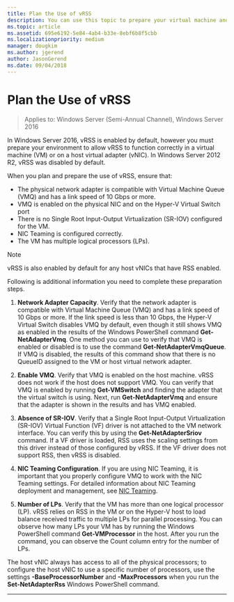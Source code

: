 ```yaml
---
title: Plan the Use of vRSS
description: You can use this topic to prepare your virtual machine and Hyper-V host for using vRSS in Windows Server 2016.
ms.topic: article
ms.assetid: 695e6192-5e84-4ab4-b33e-8ebf6b8f5cbb
ms.localizationpriority: medium
manager: dougkim
ms.author: jgerend
author: JasonGerend
ms.date: 09/04/2018
---
```


# Plan the Use of vRSS

>Applies to: Windows Server (Semi-Annual Channel), Windows Server 2016

In Windows Server 2016, vRSS is enabled by default, however you must prepare your environment to allow vRSS to function correctly in a virtual machine \(VM\) or on a host virtual adapter \(vNIC\). In Windows Server 2012 R2, vRSS was disabled by default.

When you plan and prepare the use of vRSS, ensure that:

- The physical network adapter is compatible with Virtual Machine Queue \(VMQ\) and has a link speed of 10 Gbps or more.
- VMQ is enabled on the physical NIC and on the Hyper\-V Virtual Switch port
- There is no Single Root Input\-Output Virtualization \(SR\-IOV\) configured for the VM.
- NIC Teaming is configured correctly.
- The VM has multiple logical processors \(LPs\).

>[!NOTE]
>vRSS is also enabled by default for any host vNICs that have RSS enabled.

Following is additional information you need to complete these preparation steps.

1. **Network Adapter Capacity**. Verify that the network adapter is compatible with Virtual Machine Queue \(VMQ\) and has a link speed of 10 Gbps or more. If the link speed is less than 10 Gbps, the Hyper\-V Virtual Switch disables VMQ by default, even though it still shows VMQ as enabled in the results of the Windows PowerShell command **Get-NetAdapterVmq**. One method you can use to verify that VMQ is enabled or disabled is to use the command **Get-NetAdapterVmqQueue**.  If VMQ is disabled, the results of this command show that there is no QueueID assigned to the VM or host virtual network adapter.

2. **Enable VMQ**. Verify that VMQ is enabled on the host machine. vRSS does not work if the host does not support VMQ. You can verify that VMQ is enabled by running **Get-VMSwitch** and finding the adapter that the virtual switch is using. Next, run **Get-NetAdapterVmq** and ensure that the adapter is shown in the results and has VMQ enabled.

3. **Absence of SR\-IOV**. Verify that a Single Root Input\-Output Virtualization \(SR\-IOV\) Virtual Function \(VF\) driver is not attached to the VM network interface. You can verify this by using the **Get-NetAdapterSriov** command. If a VF driver is loaded, RSS uses the scaling settings from this driver instead of those configured by vRSS. If the VF driver does not support RSS, then vRSS is disabled.

4. **NIC Teaming Configuration**. If you are using NIC Teaming, it is important that you properly configure VMQ to work with the NIC Teaming settings. For detailed information about NIC Teaming deployment and management, see [NIC Teaming](../nic-teaming/nic-teaming.md).

5. **Number of LPs**. Verify that the VM has more than one logical processor \(LP\). vRSS relies on RSS in the VM or on the Hyper-V host to load balance received traffic to multiple LPs for parallel processing. You can observe how many LPs your VM has by running the Windows PowerShell command **Get-VMProcessor** in the host. After you run the command, you can observe the Count column entry for the number of LPs.

The host vNIC always has access to all of the physical processors; to configure the host vNIC to use a specific number of processors, use the settings **-BaseProcessorNumber** and **-MaxProcessors** when you run the **Set-NetAdapterRss** Windows PowerShell command.

---